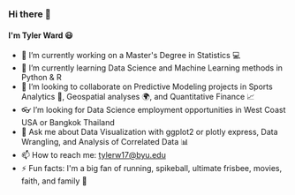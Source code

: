 ### Hi there 👋

<!--
**runstats21/runstats21** is a ✨ _special_ ✨ repository because its `README.md` (this file) appears on your GitHub profile.

Here are some ideas to get you started:

-  I’m currently working on a Master's Degree in Statistics
- 🌱 I’m currently learning Data Science and Machine Learning methods in Python & R
- :football I’m looking to collaborate on Sports Analytics and Predictive Modeling
- 🤔 I’m looking for 
- :chart_with_upwards_trend: Ask me about Data Visualization with ggplot2 and plotly express and Data Wrangling
- 📫 How to reach me: tylerw17@byu.edu
- 😄 Pronouns: ...
- ⚡ Fun fact: I'm currently training for my 2nd marathon! 
-->
#### I'm Tyler Ward :smiley:
- 🔭 I’m currently working on a Master's Degree in Statistics :computer:
- 🌱 I’m currently learning Data Science and Machine Learning methods in Python & R
- :calling: I’m looking to collaborate on Predictive Modeling projects in Sports Analytics :football:, Geospatial analyses 🌍, and Quantitative Finance :chart_with_upwards_trend:
- :eyeglasses: I’m looking for Data Science employment opportunities in West Coast USA or Bangkok Thailand
- :speech_balloon: Ask me about Data Visualization with ggplot2 or plotly express, Data Wrangling, and Analysis of Correlated Data :bar_chart:
- 📫 How to reach me: tylerw17@byu.edu
- ⚡ Fun facts: I'm a big fan of running, spikeball, ultimate frisbee, movies, faith, and family :running:
